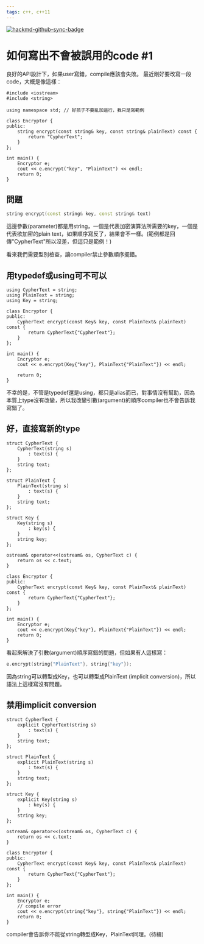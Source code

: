 ```yaml
---
tags: c++, c++11
---
```


[![hackmd-github-sync-badge](https://hackmd.io/kfOxqe-JRs6xihKRzIUjBQ/badge)](https://hackmd.io/RpUhk9JnR6u4aMYqTevEaA)

# 如何寫出不會被誤用的code #1

良好的API設計下，如果user寫錯，compile應該會失敗。
最近剛好要改寫一段code，大概是像這樣：

```cpp=
#include <iostream>
#include <string>

using namespace std; // 好孩子不要亂加這行，我只是寫範例

class Encryptor {
public:
    string encrypt(const string& key, const string& plainText) const {
        return "CypherText";
    }
};

int main() {
    Encryptor e;
    cout << e.encrypt("key", "PlainText") << endl;
    return 0;
}
```

## 問題
```cpp
string encrypt(const string& key, const string& text)
```
這邊參數(parameter)都是用string，一個是代表加密演算法所需要的key，一個是代表欲加密的plain text，如果順序寫反了，結果會不一樣。(範例都是回傳"CypherText"所以沒差，但這只是範例！)

看來我們需要型別檢查，讓compiler禁止參數順序擺錯。

## 用typedef或using可不可以

```cpp=
using CypherText = string;
using PlainText = string;
using Key = string;

class Encryptor {
public:
    CypherText encrypt(const Key& key, const PlainText& plainText) const {
        return CypherText{"CypherText"};
    }
};

int main() {
    Encryptor e;
    cout << e.encrypt(Key{"key"}, PlainText{"PlainText"}) << endl;

    return 0;
}
```

不幸的是，不管是typedef還是using，都只是alias而已，對事情沒有幫助，因為本質上type沒有改變，所以我改變引數(argument)的順序compiler也不會告訴我寫錯了。

## 好，直接寫新的type

```cpp=
struct CypherText {
    CypherText(string s)
        : text(s) {
    }
    string text;
};

struct PlainText {
    PlainText(string s)
        : text(s) {
    }
    string text;
};

struct Key {
    Key(string s)
        : key(s) {
    }
    string key;
};

ostream& operator<<(ostream& os, CypherText c) {
    return os << c.text;
}

class Encryptor {
public:
    CypherText encrypt(const Key& key, const PlainText& plainText) const {
        return CypherText{"CypherText"};
    }
};

int main() {
    Encryptor e;
    cout << e.encrypt(Key{"key"}, PlainText{"PlainText"}) << endl;
    return 0;
}
```

看起來解決了引數(argument)順序寫錯的問題，但如果有人這樣寫：
```cpp
e.encrypt(string{"PlainText"}, string{"key"});
```
因為string可以轉型成Key，也可以轉型成PlainText (implicit conversion)，所以語法上這樣寫沒有問題。

## 禁用implicit conversion

```cpp=
struct CypherText {
    explicit CypherText(string s)
        : text(s) {
    }
    string text;
};

struct PlainText {
    explicit PlainText(string s)
        : text(s) {
    }
    string text;
};

struct Key {
    explicit Key(string s)
        : key(s) {
    }
    string key;
};

ostream& operator<<(ostream& os, CypherText c) {
    return os << c.text;
}

class Encryptor {
public:
    CypherText encrypt(const Key& key, const PlainText& plainText) const {
        return CypherText{"CypherText"};
    }
};

int main() {
    Encryptor e;
    // compile error
    cout << e.encrypt(string{"key"}, string{"PlainText"}) << endl;
    return 0;
}
```
compiler會告訴你不能從string轉型成Key，PlainText同理。(待續)

